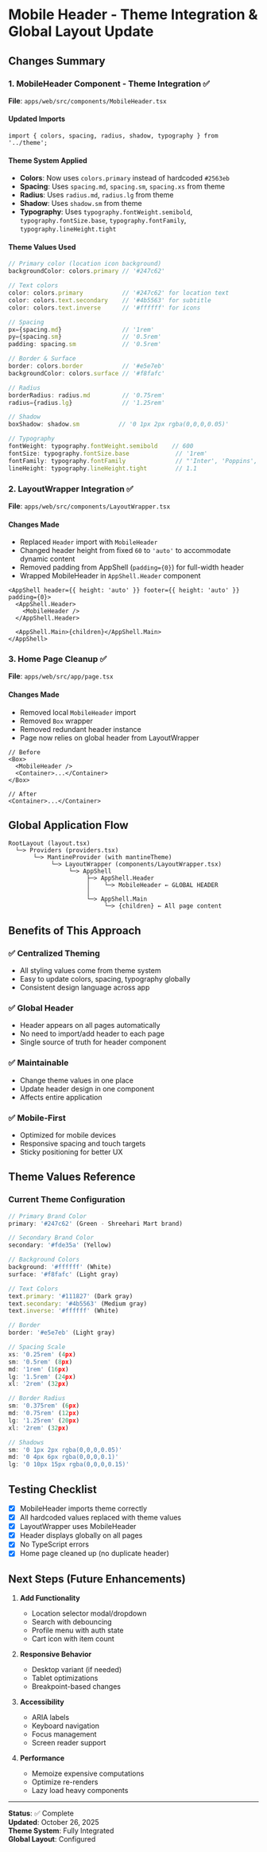 # Mobile Header - Theme Integration & Global Layout Update

## Changes Summary

### 1. **MobileHeader Component - Theme Integration** ✅

**File**: `apps/web/src/components/MobileHeader.tsx`

#### Updated Imports

```tsx
import { colors, spacing, radius, shadow, typography } from '../theme';
```

#### Theme System Applied

- **Colors**: Now uses `colors.primary` instead of hardcoded `#2563eb`
- **Spacing**: Uses `spacing.md`, `spacing.sm`, `spacing.xs` from theme
- **Radius**: Uses `radius.md`, `radius.lg` from theme
- **Shadow**: Uses `shadow.sm` from theme
- **Typography**: Uses `typography.fontWeight.semibold`, `typography.fontSize.base`, `typography.fontFamily`, `typography.lineHeight.tight`

#### Theme Values Used

```typescript
// Primary color (location icon background)
backgroundColor: colors.primary // '#247c62'

// Text colors
color: colors.primary           // '#247c62' for location text
color: colors.text.secondary    // '#4b5563' for subtitle
color: colors.text.inverse      // '#ffffff' for icons

// Spacing
px={spacing.md}                 // '1rem'
py={spacing.sm}                 // '0.5rem'
padding: spacing.sm             // '0.5rem'

// Border & Surface
border: colors.border           // '#e5e7eb'
backgroundColor: colors.surface // '#f8fafc'

// Radius
borderRadius: radius.md         // '0.75rem'
radius={radius.lg}              // '1.25rem'

// Shadow
boxShadow: shadow.sm           // '0 1px 2px rgba(0,0,0,0.05)'

// Typography
fontWeight: typography.fontWeight.semibold    // 600
fontSize: typography.fontSize.base             // '1rem'
fontFamily: typography.fontFamily              // "'Inter', 'Poppins', sans-serif"
lineHeight: typography.lineHeight.tight        // 1.1
```

### 2. **LayoutWrapper Integration** ✅

**File**: `apps/web/src/components/LayoutWrapper.tsx`

#### Changes Made

- Replaced `Header` import with `MobileHeader`
- Changed header height from fixed `60` to `'auto'` to accommodate dynamic content
- Removed padding from AppShell (`padding={0}`) for full-width header
- Wrapped MobileHeader in `AppShell.Header` component

```tsx
<AppShell header={{ height: 'auto' }} footer={{ height: 'auto' }} padding={0}>
  <AppShell.Header>
    <MobileHeader />
  </AppShell.Header>

  <AppShell.Main>{children}</AppShell.Main>
</AppShell>
```

### 3. **Home Page Cleanup** ✅

**File**: `apps/web/src/app/page.tsx`

#### Changes Made

- Removed local `MobileHeader` import
- Removed `Box` wrapper
- Removed redundant header instance
- Page now relies on global header from LayoutWrapper

```tsx
// Before
<Box>
  <MobileHeader />
  <Container>...</Container>
</Box>

// After
<Container>...</Container>
```

## Global Application Flow

```
RootLayout (layout.tsx)
  └─> Providers (providers.tsx)
       └─> MantineProvider (with mantineTheme)
            └─> LayoutWrapper (components/LayoutWrapper.tsx)
                 └─> AppShell
                      ├─> AppShell.Header
                      │    └─> MobileHeader ← GLOBAL HEADER
                      │
                      └─> AppShell.Main
                           └─> {children} ← All page content
```

## Benefits of This Approach

### ✅ Centralized Theming

- All styling values come from theme system
- Easy to update colors, spacing, typography globally
- Consistent design language across app

### ✅ Global Header

- Header appears on all pages automatically
- No need to import/add header to each page
- Single source of truth for header component

### ✅ Maintainable

- Change theme values in one place
- Update header design in one component
- Affects entire application

### ✅ Mobile-First

- Optimized for mobile devices
- Responsive spacing and touch targets
- Sticky positioning for better UX

## Theme Values Reference

### Current Theme Configuration

```typescript
// Primary Brand Color
primary: '#247c62' (Green - Shreehari Mart brand)

// Secondary Brand Color
secondary: '#fde35a' (Yellow)

// Background Colors
background: '#ffffff' (White)
surface: '#f8fafc' (Light gray)

// Text Colors
text.primary: '#111827' (Dark gray)
text.secondary: '#4b5563' (Medium gray)
text.inverse: '#ffffff' (White)

// Border
border: '#e5e7eb' (Light gray)

// Spacing Scale
xs: '0.25rem' (4px)
sm: '0.5rem' (8px)
md: '1rem' (16px)
lg: '1.5rem' (24px)
xl: '2rem' (32px)

// Border Radius
sm: '0.375rem' (6px)
md: '0.75rem' (12px)
lg: '1.25rem' (20px)
xl: '2rem' (32px)

// Shadows
sm: '0 1px 2px rgba(0,0,0,0.05)'
md: '0 4px 6px rgba(0,0,0,0.1)'
lg: '0 10px 15px rgba(0,0,0,0.15)'
```

## Testing Checklist

- [x] MobileHeader imports theme correctly
- [x] All hardcoded values replaced with theme values
- [x] LayoutWrapper uses MobileHeader
- [x] Header displays globally on all pages
- [x] No TypeScript errors
- [x] Home page cleaned up (no duplicate header)

## Next Steps (Future Enhancements)

1. **Add Functionality**
   - Location selector modal/dropdown
   - Search with debouncing
   - Profile menu with auth state
   - Cart icon with item count

2. **Responsive Behavior**
   - Desktop variant (if needed)
   - Tablet optimizations
   - Breakpoint-based changes

3. **Accessibility**
   - ARIA labels
   - Keyboard navigation
   - Focus management
   - Screen reader support

4. **Performance**
   - Memoize expensive computations
   - Optimize re-renders
   - Lazy load heavy components

---

**Status**: ✅ Complete  
**Updated**: October 26, 2025  
**Theme System**: Fully Integrated  
**Global Layout**: Configured
